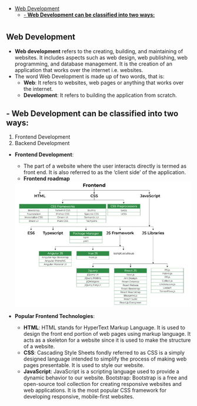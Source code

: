 - [Web Development](#web-development)
  - [- **Web Development can be classified into two ways:**](#--web-development-can-be-classified-into-two-ways)

# <h2>Web Development</h2>
 - **Web development** refers to the creating, building, and maintaining of websites. It includes aspects such as web design, web publishing, web programming, and database management. It is the creation of an application that works over the internet i.e. websites.
 - The word Web Development is made up of two words, that is:
     - **Web**: It refers to websites, web pages or anything that works over the internet.
     - **Development**: It refers to building the application from scratch.

## - **Web Development can be classified into two ways:**
   1. Frontend Development
   2. Backend Development

- **Frontend Development**: 
   - The part of a website where the user interacts directly is termed as front end. It is also referred to as the ‘client side’ of the application.
   - **Frontend roadmap**
    <img src="assets/images/frontendroadmap.JPG">

- **Popular Frontend Technologies**:
  - **HTML**: HTML stands for HyperText Markup Language. It is used to design the front end portion of web pages using markup language. It acts as a skeleton for a website since it is used to make the structure of a website.
  - **CSS**: Cascading Style Sheets fondly referred to as CSS is a simply designed language intended to simplify the process of making web pages presentable. It is used to style our website.
   - **JavaScript**: JavaScript is a scripting language used to provide a dynamic behavior to our website.
Bootstrap: Bootstrap is a free and open-source tool collection for creating responsive websites and web applications. It is the most popular CSS framework for developing responsive, mobile-first websites.
